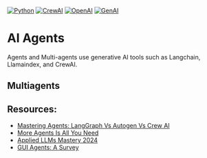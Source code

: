 [![Python](https://img.shields.io/badge/Python-3.x-blue.svg)](https://www.python.org/)
[![CrewAI](https://img.shields.io/badge/CrewAI-X-red.svg)](https://www.crew.ai/)
[![OpenAI](https://img.shields.io/badge/OpenAI-X-orange.svg)](https://openai.com/)
[![GenAI](https://img.shields.io/badge/GenAI-X-purple.svg)]()
# AI Agents
Agents and Multi-agents use generative AI tools such as Langchain, Llamaindex, and CrewAI.

## Multiagents
## Resources:
- [Mastering Agents: LangGraph Vs Autogen Vs Crew AI](https://www.galileo.ai/blog/mastering-agents-langgraph-vs-autogen-vs-crew)
- [More Agents Is All You Need](https://arxiv.org/abs/2402.05120)
- [Applied LLMs Mastery 2024](https://areganti.notion.site/Applied-LLMs-Mastery-2024-562ddaa27791463e9a1286199325045c)
- [GUI Agents: A Survey](https://arxiv.org/abs/2412.13501?fbclid=IwY2xjawHRjkFleHRuA2FlbQIxMQABHZJHZnqCDfcxFnXyZk921fp74NFZTtTQynHUeZwtp1DG1sZ3OIoLaS2SiQ_aem_3R4O8SzN6pWC50kiEwx4jw&sfnsn=wa)
